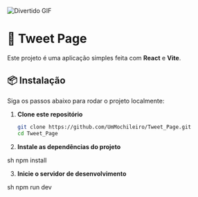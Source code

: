 
![Divertido GIF]([https://media.giphy.com/media/YOUR_GIF_URL/giphy.gif](https://gifyu.com/image/bx4kA))



# 🚀 Tweet Page

Este projeto é uma aplicação simples feita com **React** e **Vite**.

## 📦 Instalação

Siga os passos abaixo para rodar o projeto localmente:

1. **Clone este repositório**  
   ```sh
   git clone https://github.com/UmMochileiro/Tweet_Page.git
   cd Tweet_Page
2. **Instale as dependências do projeto**

sh
npm install

3. **Inicie o servidor de desenvolvimento**

sh
npm run dev
